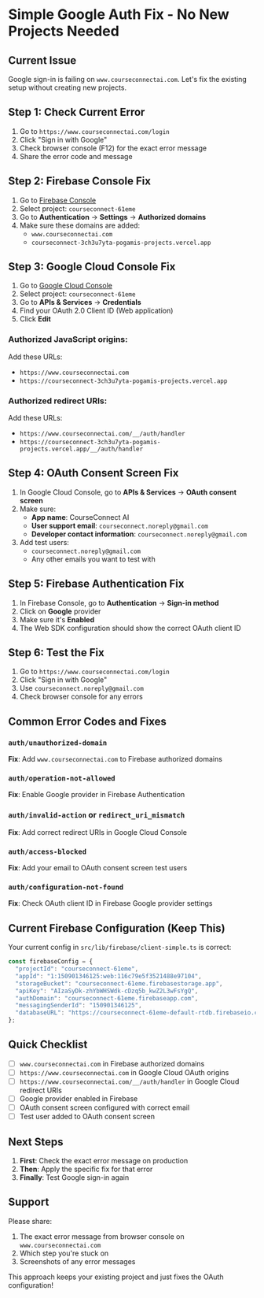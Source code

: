 # Simple Google Auth Fix - No New Projects Needed

## Current Issue
Google sign-in is failing on `www.courseconnectai.com`. Let's fix the existing setup without creating new projects.

## Step 1: Check Current Error

1. Go to `https://www.courseconnectai.com/login`
2. Click "Sign in with Google"
3. Check browser console (F12) for the exact error message
4. Share the error code and message

## Step 2: Firebase Console Fix

1. Go to [Firebase Console](https://console.firebase.google.com/)
2. Select project: `courseconnect-61eme`
3. Go to **Authentication** → **Settings** → **Authorized domains**
4. Make sure these domains are added:
   - `www.courseconnectai.com`
   - `courseconnect-3ch3u7yta-pogamis-projects.vercel.app`

## Step 3: Google Cloud Console Fix

1. Go to [Google Cloud Console](https://console.cloud.google.com/)
2. Select project: `courseconnect-61eme`
3. Go to **APIs & Services** → **Credentials**
4. Find your OAuth 2.0 Client ID (Web application)
5. Click **Edit**

### Authorized JavaScript origins:
Add these URLs:
- `https://www.courseconnectai.com`
- `https://courseconnect-3ch3u7yta-pogamis-projects.vercel.app`

### Authorized redirect URIs:
Add these URLs:
- `https://www.courseconnectai.com/__/auth/handler`
- `https://courseconnect-3ch3u7yta-pogamis-projects.vercel.app/__/auth/handler`

## Step 4: OAuth Consent Screen Fix

1. In Google Cloud Console, go to **APIs & Services** → **OAuth consent screen**
2. Make sure:
   - **App name**: CourseConnect AI
   - **User support email**: `courseconnect.noreply@gmail.com`
   - **Developer contact information**: `courseconnect.noreply@gmail.com`
3. Add test users:
   - `courseconnect.noreply@gmail.com`
   - Any other emails you want to test with

## Step 5: Firebase Authentication Fix

1. In Firebase Console, go to **Authentication** → **Sign-in method**
2. Click on **Google** provider
3. Make sure it's **Enabled**
4. The Web SDK configuration should show the correct OAuth client ID

## Step 6: Test the Fix

1. Go to `https://www.courseconnectai.com/login`
2. Click "Sign in with Google"
3. Use `courseconnect.noreply@gmail.com`
4. Check browser console for any errors

## Common Error Codes and Fixes

### `auth/unauthorized-domain`
**Fix**: Add `www.courseconnectai.com` to Firebase authorized domains

### `auth/operation-not-allowed`
**Fix**: Enable Google provider in Firebase Authentication

### `auth/invalid-action` or `redirect_uri_mismatch`
**Fix**: Add correct redirect URIs in Google Cloud Console

### `auth/access-blocked`
**Fix**: Add your email to OAuth consent screen test users

### `auth/configuration-not-found`
**Fix**: Check OAuth client ID in Firebase Google provider settings

## Current Firebase Configuration (Keep This)

Your current config in `src/lib/firebase/client-simple.ts` is correct:
```javascript
const firebaseConfig = {
  "projectId": "courseconnect-61eme",
  "appId": "1:150901346125:web:116c79e5f3521488e97104",
  "storageBucket": "courseconnect-61eme.firebasestorage.app",
  "apiKey": "AIzaSyDk-zhYbWHSWdk-cDzq5b_kwZ2L3wFsYgQ",
  "authDomain": "courseconnect-61eme.firebaseapp.com",
  "messagingSenderId": "150901346125",
  "databaseURL": "https://courseconnect-61eme-default-rtdb.firebaseio.com"
};
```

## Quick Checklist

- [ ] `www.courseconnectai.com` in Firebase authorized domains
- [ ] `https://www.courseconnectai.com` in Google Cloud OAuth origins
- [ ] `https://www.courseconnectai.com/__/auth/handler` in Google Cloud redirect URIs
- [ ] Google provider enabled in Firebase
- [ ] OAuth consent screen configured with correct email
- [ ] Test user added to OAuth consent screen

## Next Steps

1. **First**: Check the exact error message on production
2. **Then**: Apply the specific fix for that error
3. **Finally**: Test Google sign-in again

## Support

Please share:
1. The exact error message from browser console on `www.courseconnectai.com`
2. Which step you're stuck on
3. Screenshots of any error messages

This approach keeps your existing project and just fixes the OAuth configuration!
